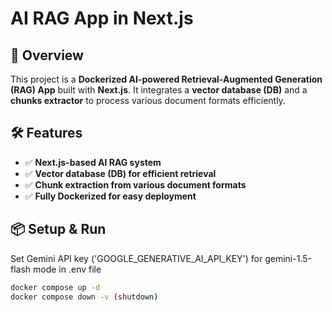 # AI RAG App in Next.js

## 🚀 Overview
This project is a **Dockerized AI-powered Retrieval-Augmented Generation (RAG) App** built with **Next.js**. It integrates a **vector database (DB)** and a **chunks extractor** to process various document formats efficiently.

## 🛠 Features
- ✅ **Next.js-based AI RAG system**
- ✅ **Vector database (DB) for efficient retrieval**
- ✅ **Chunk extraction from various document formats**
- ✅ **Fully Dockerized for easy deployment**

## 📦 Setup & Run
   Set Gemini API key ('GOOGLE_GENERATIVE_AI_API_KEY') for gemini-1.5-flash mode in .env file
   ```bash
   docker compose up -d
   docker compose down -v (shutdown)
